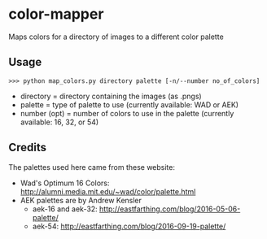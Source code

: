 # color-mapper
Maps colors for a directory of images to a different color palette

## Usage
    >>> python map_colors.py directory palette [-n/--number no_of_colors]
- directory = directory containing the images (as .pngs)
- palette = type of palette to use (currently available: WAD or AEK)
- number (opt) = number of colors to use in the palette (currently available: 16, 32, or 54)

## Credits
The palettes used here came from these website:
- Wad's Optimum 16 Colors: http://alumni.media.mit.edu/~wad/color/palette.html
- AEK palettes are by Andrew Kensler
  - aek-16 and aek-32: http://eastfarthing.com/blog/2016-05-06-palette/
  - aek-54: http://eastfarthing.com/blog/2016-09-19-palette/
